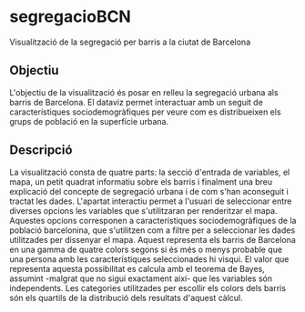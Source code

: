 # segregacioBCN
Visualització de la segregació per barris a la ciutat de Barcelona

## Objectiu
L'objectiu de la visualització és posar en relleu la segregació urbana als barris de Barcelona. El dataviz permet interactuar amb un seguit de característiques sociodemogràfiques per veure com es distribueixen els grups de població en la superfície urbana.

## Descripció
La visualització consta de quatre parts: la secció d'entrada de variables, el mapa, un petit quadrat informatiu sobre els barris i finalment una breu explicació del concepte de segregació urbana i de com s'han aconseguit i tractat les dades. 
L'apartat interactiu permet a l'usuari de seleccionar entre diverses opcions les variables que s'utilitzaran per renderitzar el mapa. Aquestes opcions corresponen a característiques sociodemogràfiques de la població barcelonina, que s'utilitzen com a filtre per a seleccionar les dades utilitzades per dissenyar el mapa. Aquest representa els barris de Barcelona en una gamma de quatre colors segons si és més o menys probable que una persona amb les característiques seleccionades hi visqui. El valor que representa aquesta possibilitat es calcula amb el teorema de Bayes, assumint -malgrat que no sigui exactament així- que les variables són independents. Les categories utilitzades per escollir els colors dels barris són els quartils de la distribució dels resultats d'aquest càlcul.
